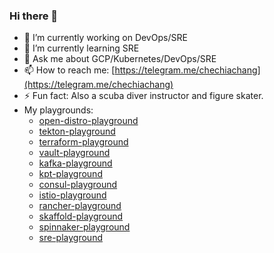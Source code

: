 ### Hi there 👋

<!--
**chechiachang/chechiachang** is a ✨ _special_ ✨ repository because its `README.md` (this file) appears on your GitHub profile.

Here are some ideas to get you started:

- 🔭 I’m currently working on ...
- 🌱 I’m currently learning ...
- 👯 I’m looking to collaborate on ...
- 🤔 I’m looking for help with ...
- 💬 Ask me about ...
- 📫 How to reach me: ...
- 😄 Pronouns: ...
- ⚡ Fun fact: ...
-->

- 🔭 I’m currently working on DevOps/SRE
- 🌱 I’m currently learning SRE
- 💬 Ask me about GCP/Kubernetes/DevOps/SRE
- 📫 How to reach me: [https://telegram.me/chechiachang](https://telegram.me/chechiachang)
- ⚡ Fun fact: Also a scuba diver instructor and figure skater.
- My playgrounds:
  - [open-distro-playground](https://github.com/chechiachang/open-distro-playground)
  - [tekton-playground](https://github.com/chechiachang/tekton-playground)
  - [terraform-playground](https://github.com/chechiachang/terraform-playground)
  - [vault-playground](https://github.com/chechiachang/vault-playground)
  - [kafka-playground](https://github.com/chechiachang/kafka-playground)
  - [kpt-playground](https://github.com/chechiachang/kpt-playground)
  - [consul-playground](https://github.com/chechiachang/consul-playground)
  - [istio-playground](https://github.com/chechiachang/istio-playground)
  - [rancher-playground](https://github.com/chechiachang/rancher-playground)
  - [skaffold-playground](https://github.com/chechiachang/skaffold-playground)
  - [spinnaker-playground](https://github.com/chechiachang/spinnaker-playground)
  - [sre-playground](https://github.com/chechiachang/sre-playground)
